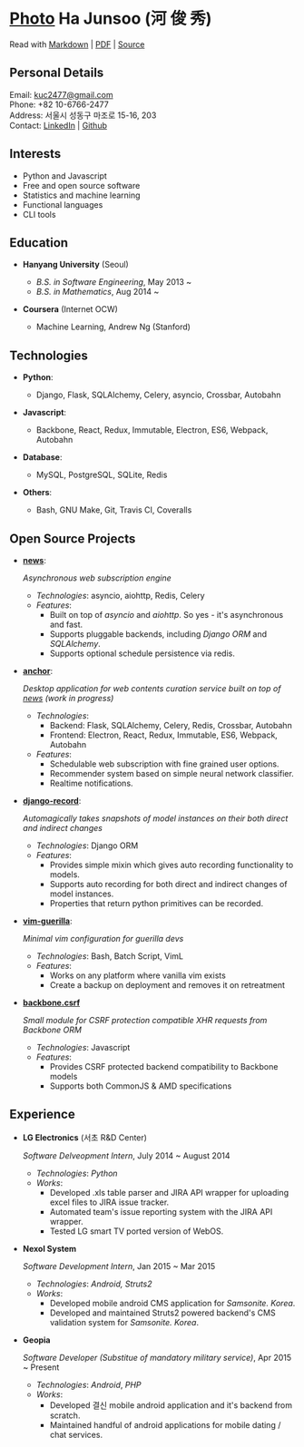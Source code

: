 [Photo](https://raw.github.com/kuc2477/resume/gh-pages/photo.jpg) Ha Junsoo (河 俊 秀)
======================================================================================

Read with 
[Markdown](https://raw.github.com/kuc2477/resume/gh-pages/index.md) | [PDF](https://raw.github.com/kuc2477/resume/gh-pages/index.pdf) | [Source](http://github.com/kuc2477/resume)


Personal Details
---------------
Email:      kuc2477@gmail.com  
Phone:      +82 10-6766-2477  
Address:    서울시 성동구 마조로 15-16, 203  
Contact:    [LinkedIn](https://www.linkedin.com/in/junsoo-ha-769a89bb?trk=hp-identity-name) | [Github](https://github.com/kuc2477)  


Interests
---------
- Python and Javascript
- Free and open source software
- Statistics and machine learning
- Functional languages
- CLI tools


Education
---------

* **Hanyang University** (Seoul)

    - *B.S. in Software Engineering*, May 2013 ~
    - *B.S. in Mathematics*, Aug 2014 ~


* **Coursera** (Internet OCW)

    - Machine Learning, Andrew Ng (Stanford)


Technologies
------------

* **Python**: 
    * Django, Flask, SQLAlchemy, Celery, asyncio, Crossbar, Autobahn

* **Javascript**: 
    * Backbone, React, Redux, Immutable, Electron, ES6, Webpack, Autobahn

* **Database**: 
    * MySQL, PostgreSQL, SQLite, Redis

* **Others**: 
    * Bash, GNU Make, Git, Travis CI, Coveralls


Open Source Projects
---------------------

*   **[news](https://github.com/kuc2477/news)**:

    *Asynchronous web subscription engine*

    - *Technologies*: asyncio, aiohttp, Redis, Celery
    - *Features*:
        - Built on top of *asyncio* and *aiohttp*. So yes - it's asynchronous and fast.
        - Supports pluggable backends, including *Django ORM* and *SQLAlchemy*.
        - Supports optional schedule persistence via redis.


*   **[anchor](https://github.com/kuc2477/anchor-frontend-pc)**:

    *Desktop application for web contents curation service built on top of [news](https://github.com/kuc2477/news) (work in progress)*

    - *Technologies*: 
        - Backend: Flask, SQLAlchemy, Celery, Redis, Crossbar, Autobahn
        - Frontend: Electron, React, Redux, Immutable, ES6, Webpack, Autobahn
    - *Features*:
        - Schedulable web subscription with fine grained user options.
        - Recommender system based on simple neural network classifier.
        - Realtime notifications.

*   **[django-record](https://github.com/kuc2477/django-record)**:

    *Automagically takes snapshots of model instances on their both direct and indirect changes*

    - *Technologies*: Django ORM
    - *Features*:
        - Provides simple mixin which gives auto recording functionality to models.
        - Supports auto recording for both direct and indirect changes of model instances.
        - Properties that return python primitives can be recorded.


* **[vim-guerilla](https://github.com/kuc2477/vim-guerilla)**:

    *Minimal vim configuration for guerilla devs*

    - *Technologies*: Bash, Batch Script, VimL
    - *Features*:
        - Works on any platform where vanilla vim exists
        - Create a backup on deployment and removes it on retreatment

* **[backbone.csrf](https://github.com/kuc2477/backbone.csrf)**

    *Small module for CSRF protection compatible XHR requests from Backbone ORM*

    - *Technologies*: Javascript
    - *Features*:
        - Provides CSRF protected backend compatibility to Backbone models
        - Supports both CommonJS & AMD specifications

Experience
-----------

*   **LG Electronics** (서초 R&D Center)

    *Software Delveopment Intern*, July 2014 ~ August 2014

    - *Technologies*: *Python*
    - *Works*:
        -   Developed .xls table parser and JIRA API wrapper for uploading excel files to JIRA issue tracker.
        -   Automated team's issue reporting system with the JIRA API wrapper.
        -   Tested LG smart TV ported version of WebOS.

*   **Nexol System**

    *Software Development Intern*, Jan 2015 ~ Mar 2015

    - *Technologies*: *Android,* *Struts2*
    - *Works*:
        -   Developed mobile android CMS application for *Samsonite. Korea*.
        -   Developed and maintained Struts2 powered backend's CMS validation system for *Samsonite. Korea*.

*   **Geopia**

    *Software Developer (Substitue of mandatory military service)*, Apr 2015 ~ Present

    - *Technologies*: *Android*, *PHP*
    - *Works*:
        -   Developed  결신 mobile android application and it's backend from scratch.
        -   Maintained handful of android applications for mobile dating / chat services.
